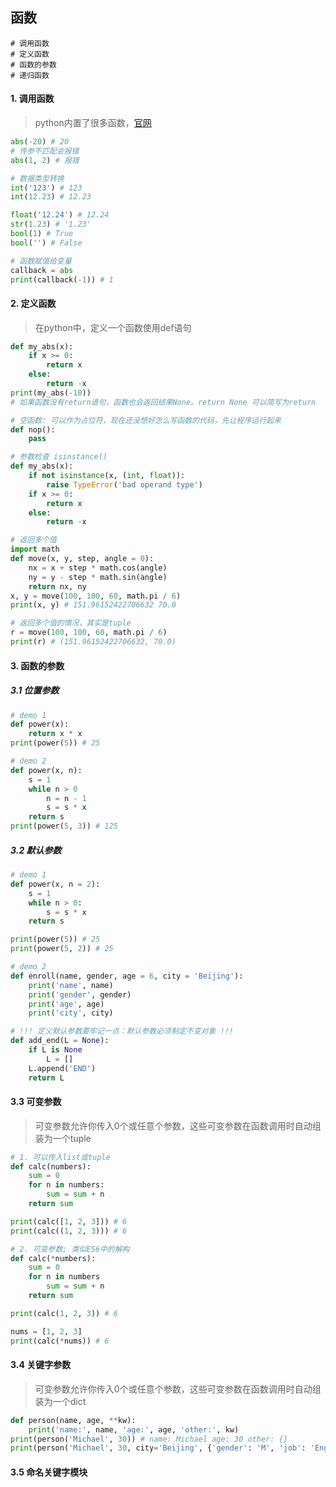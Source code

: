 ## 函数

```shell
# 调用函数
# 定义函数
# 函数的参数
# 递归函数
```

#### 1. 调用函数

> python内置了很多函数，[官网](http://docs.python.org/3/library/functions.html#abs)

```py
abs(-20) # 20
# 传参不匹配会报错
abs(1, 2) # 报错

# 数据类型转换
int('123') # 123
int(12.23) # 12.23

float('12.24') # 12.24
str(1.23) # '1.23'
bool(1) # True
bool('') # False

# 函数赋值给变量
callback = abs
print(callback(-1)) # 1
```

#### 2. 定义函数

> 在python中，定义一个函数使用def语句

```py
def my_abs(x):
    if x >= 0:
        return x
    else:
        return -x
print(my_abs(-10))
# 如果函数没有return语句，函数也会返回结果None。return None 可以简写为return

# 空函数: 可以作为占位符，现在还没想好怎么写函数的代码，先让程序运行起来
def nop():
    pass

# 参数检查 isinstance()
def my_abs(x):
    if not isinstance(x, (int, float)):
        raise TypeError('bad operand type')
    if x >= 0:
        return x
    else:
        return -x

# 返回多个值
import math
def move(x, y, step, angle = 0):
    nx = x + step * math.cos(angle)
    ny = y - step * math.sin(angle)
    return nx, ny
x, y = move(100, 100, 60, math.pi / 6)
print(x, y) # 151.96152422706632 70.0

# 返回多个值的情况，其实是tuple
r = move(100, 100, 60, math.pi / 6)
print(r) # (151.96152422706632, 70.0)
```

#### 3. 函数的参数

##### 3.1 位置参数

```py
# demo 1
def power(x):
    return x * x
print(power(5)) # 25

# demo 2
def power(x, n):
    s = 1
    while n > 0
        n = n - 1
        s = s * x
    return s
print(power(5, 3)) # 125
```

##### 3.2 默认参数

```py
# demo 1
def power(x, n = 2):
    s = 1
    while n > 0:
        s = s * x
    return s

print(power(5)) # 25
print(power(5, 2)) # 25

# demo 2
def enroll(name, gender, age = 6, city = 'Beijing'):
    print('name', name)
    print('gender', gender)
    print('age', age)
    print('city', city)

# !!! 定义默认参数要牢记一点：默认参数必须制定不变对象 !!!
def add_end(L = None):
    if L is None
        L = []
    L.append('END')
    return L
```

#### 3.3 可变参数

> 可变参数允许你传入0个或任意个参数，这些可变参数在函数调用时自动组装为一个tuple

```py
# 1. 可以传入list或tuple
def calc(numbers):
    sum = 0
    for n in numbers:
        sum = sum + n
    return sum

print(calc([1, 2, 3])) # 6
print(calc((1, 2, 3))) # 6

# 2. 可变参数; 类似ES6中的解构
def calc(*numbers):
    sum = 0
    for n in numbers
        sum = sum + n
    return sum

print(calc(1, 2, 3)) # 6

nums = [1, 2, 3]
print(calc(*nums)) # 6
```

#### 3.4 关键字参数

> 可变参数允许你传入0个或任意个参数，这些可变参数在函数调用时自动组装为一个dict

```py
def person(name, age, **kw):
    print('name:', name, 'age:', age, 'other:', kw)
print(person('Michael', 30)) # name: Michael age: 30 other: {}
print(person('Michael', 30, city='Beijing', {'gender': 'M', 'job': 'Engineer'}))
```

#### 3.5 命名关键字模块



